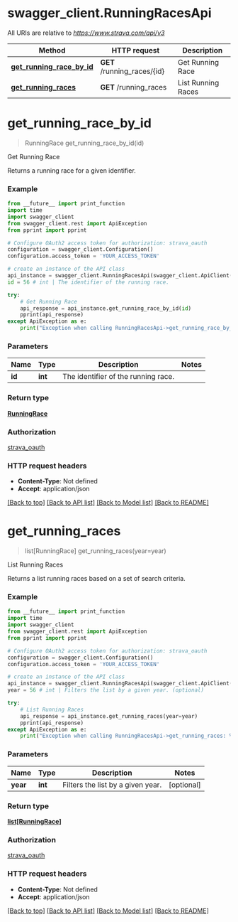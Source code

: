 # swagger_client.RunningRacesApi

All URIs are relative to *https://www.strava.com/api/v3*

Method | HTTP request | Description
------------- | ------------- | -------------
[**get_running_race_by_id**](RunningRacesApi.md#get_running_race_by_id) | **GET** /running_races/{id} | Get Running Race
[**get_running_races**](RunningRacesApi.md#get_running_races) | **GET** /running_races | List Running Races

# **get_running_race_by_id**
> RunningRace get_running_race_by_id(id)

Get Running Race

Returns a running race for a given identifier.

### Example
```python
from __future__ import print_function
import time
import swagger_client
from swagger_client.rest import ApiException
from pprint import pprint

# Configure OAuth2 access token for authorization: strava_oauth
configuration = swagger_client.Configuration()
configuration.access_token = 'YOUR_ACCESS_TOKEN'

# create an instance of the API class
api_instance = swagger_client.RunningRacesApi(swagger_client.ApiClient(configuration))
id = 56 # int | The identifier of the running race.

try:
    # Get Running Race
    api_response = api_instance.get_running_race_by_id(id)
    pprint(api_response)
except ApiException as e:
    print("Exception when calling RunningRacesApi->get_running_race_by_id: %s\n" % e)
```

### Parameters

Name | Type | Description  | Notes
------------- | ------------- | ------------- | -------------
 **id** | **int**| The identifier of the running race. | 

### Return type

[**RunningRace**](RunningRace.md)

### Authorization

[strava_oauth](../README.md#strava_oauth)

### HTTP request headers

 - **Content-Type**: Not defined
 - **Accept**: application/json

[[Back to top]](#) [[Back to API list]](../README.md#documentation-for-api-endpoints) [[Back to Model list]](../README.md#documentation-for-models) [[Back to README]](../README.md)

# **get_running_races**
> list[RunningRace] get_running_races(year=year)

List Running Races

Returns a list running races based on a set of search criteria.

### Example
```python
from __future__ import print_function
import time
import swagger_client
from swagger_client.rest import ApiException
from pprint import pprint

# Configure OAuth2 access token for authorization: strava_oauth
configuration = swagger_client.Configuration()
configuration.access_token = 'YOUR_ACCESS_TOKEN'

# create an instance of the API class
api_instance = swagger_client.RunningRacesApi(swagger_client.ApiClient(configuration))
year = 56 # int | Filters the list by a given year. (optional)

try:
    # List Running Races
    api_response = api_instance.get_running_races(year=year)
    pprint(api_response)
except ApiException as e:
    print("Exception when calling RunningRacesApi->get_running_races: %s\n" % e)
```

### Parameters

Name | Type | Description  | Notes
------------- | ------------- | ------------- | -------------
 **year** | **int**| Filters the list by a given year. | [optional] 

### Return type

[**list[RunningRace]**](RunningRace.md)

### Authorization

[strava_oauth](../README.md#strava_oauth)

### HTTP request headers

 - **Content-Type**: Not defined
 - **Accept**: application/json

[[Back to top]](#) [[Back to API list]](../README.md#documentation-for-api-endpoints) [[Back to Model list]](../README.md#documentation-for-models) [[Back to README]](../README.md)

